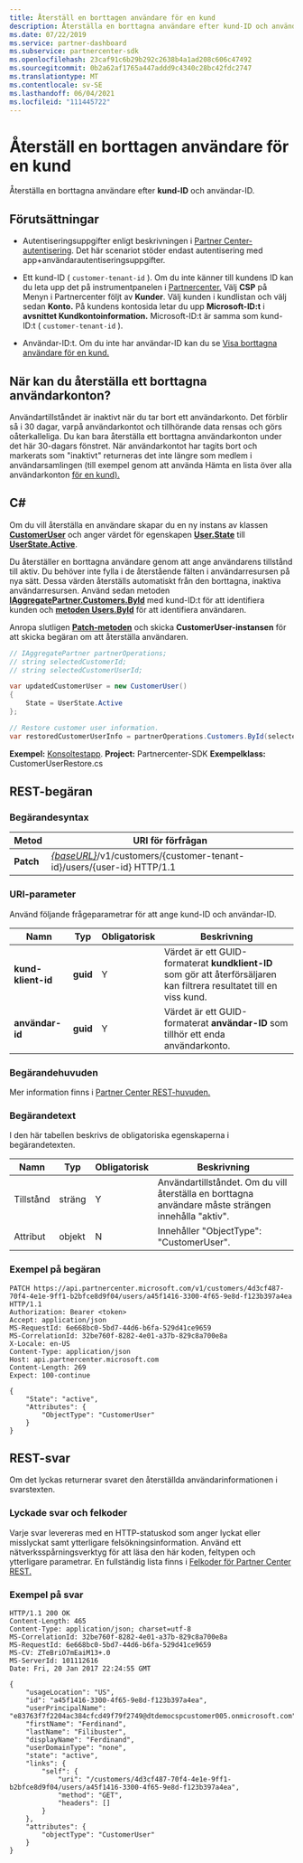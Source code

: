 ```yaml
---
title: Återställ en borttagen användare för en kund
description: Återställa en borttagna användare efter kund-ID och användar-ID.
ms.date: 07/22/2019
ms.service: partner-dashboard
ms.subservice: partnercenter-sdk
ms.openlocfilehash: 23caf91c6b29b292c2638b4a1ad208c606c47492
ms.sourcegitcommit: 0b2a62af1765a447addd9c4340c28bc42fdc2747
ms.translationtype: MT
ms.contentlocale: sv-SE
ms.lasthandoff: 06/04/2021
ms.locfileid: "111445722"
---
```

# <a name="restore-a-deleted-user-for-a-customer"></a>Återställ en borttagen användare för en kund

Återställa en borttagna användare efter **kund-ID** och användar-ID.

## <a name="prerequisites"></a>Förutsättningar

- Autentiseringsuppgifter enligt beskrivningen i [Partner Center-autentisering](partner-center-authentication.md). Det här scenariot stöder endast autentisering med app+användarautentiseringsuppgifter.

- Ett kund-ID ( `customer-tenant-id` ). Om du inte känner till kundens ID kan du leta upp det på instrumentpanelen i [Partnercenter.](https://partner.microsoft.com/dashboard) Välj **CSP** på Menyn i Partnercenter följt av **Kunder**. Välj kunden i kundlistan och välj sedan **Konto.** På kundens kontosida letar du upp **Microsoft-ID:t** i **avsnittet Kundkontoinformation.** Microsoft-ID:t är samma som kund-ID:t ( `customer-tenant-id` ).

- Användar-ID:t. Om du inte har användar-ID kan du se [Visa borttagna användare för en kund.](view-a-deleted-user.md)

## <a name="when-can-you-restore-a-deleted-user-account"></a>När kan du återställa ett borttagna användarkonton?

Användartillståndet är inaktivt när du tar bort ett användarkonto. Det förblir så i 30 dagar, varpå användarkontot och tillhörande data rensas och görs oåterkalleliga. Du kan bara återställa ett borttagna användarkonton under det här 30-dagars fönstret. När användarkontot har tagits bort och markerats som "inaktivt" returneras det inte längre som medlem i användarsamlingen (till exempel genom att använda Hämta en lista över alla användarkonton [för en kund).](get-a-list-of-all-user-accounts-for-a-customer.md)

## <a name="c"></a>C\#

Om du vill återställa en användare skapar du en ny instans av klassen [**CustomerUser**](/dotnet/api/microsoft.store.partnercenter.models.users.customeruser) och anger värdet för egenskapen [**User.State**](/dotnet/api/microsoft.store.partnercenter.models.users.user.state) till [**UserState.Active**](/dotnet/api/microsoft.store.partnercenter.models.users.userstate).

Du återställer en borttagna användare genom att ange användarens tillstånd till aktiv. Du behöver inte fylla i de återstående fälten i användarresursen på nya sätt. Dessa värden återställs automatiskt från den borttagna, inaktiva användarresursen. Använd sedan metoden [**IAggregatePartner.Customers.ById**](/dotnet/api/microsoft.store.partnercenter.customers.icustomercollection.byid) med kund-ID:t för att identifiera kunden och [**metoden Users.ById**](/dotnet/api/microsoft.store.partnercenter.customerusers.icustomerusercollection.byid) för att identifiera användaren.

Anropa slutligen [**Patch-metoden**](/dotnet/api/microsoft.store.partnercenter.customerusers.icustomeruser.patch) och skicka **CustomerUser-instansen** för att skicka begäran om att återställa användaren.

``` csharp
// IAggregatePartner partnerOperations;
// string selectedCustomerId;
// string selectedCustomerUserId;

var updatedCustomerUser = new CustomerUser()
{
    State = UserState.Active
};

// Restore customer user information.
var restoredCustomerUserInfo = partnerOperations.Customers.ById(selectedCustomerId).Users.ById(selectedCustomerUserId).Patch(updatedCustomerUser);
```

**Exempel:** [Konsoltestapp](console-test-app.md). **Project:** Partnercenter-SDK **Exempelklass:** CustomerUserRestore.cs

## <a name="rest-request"></a>REST-begäran

### <a name="request-syntax"></a>Begärandesyntax

| Metod    | URI för förfrågan                                                                                            |
|-----------|--------------------------------------------------------------------------------------------------------|
| **Patch** | [*{baseURL}*](partner-center-rest-urls.md)/v1/customers/{customer-tenant-id}/users/{user-id} HTTP/1.1 |

### <a name="uri-parameter"></a>URI-parameter

Använd följande frågeparametrar för att ange kund-ID och användar-ID.

| Namn                   | Typ     | Obligatorisk | Beskrivning                                                                                                              |
|------------------------|----------|----------|--------------------------------------------------------------------------------------------------------------------------|
| **kund-klient-id** | **guid** | Y        | Värdet är ett GUID-formaterat **kundklient-ID** som gör att återförsäljaren kan filtrera resultatet till en viss kund. |
| **användar-id**            | **guid** | Y        | Värdet är ett GUID-formaterat **användar-ID** som tillhör ett enda användarkonto.                                         |

### <a name="request-headers"></a>Begärandehuvuden

Mer information finns i [Partner Center REST-huvuden.](headers.md)

### <a name="request-body"></a>Begärandetext

I den här tabellen beskrivs de obligatoriska egenskaperna i begärandetexten.

| Namn       | Typ   | Obligatorisk | Beskrivning                                                            |
|------------|--------|----------|------------------------------------------------------------------------|
| Tillstånd      | sträng | Y        | Användartillståndet. Om du vill återställa en borttagna användare måste strängen innehålla "aktiv". |
| Attribut | objekt | N        | Innehåller "ObjectType": "CustomerUser".                                 |

### <a name="request-example"></a>Exempel på begäran

```http
PATCH https://api.partnercenter.microsoft.com/v1/customers/4d3cf487-70f4-4e1e-9ff1-b2bfce8d9f04/users/a45f1416-3300-4f65-9e8d-f123b397a4ea HTTP/1.1
Authorization: Bearer <token>
Accept: application/json
MS-RequestId: 6e668bc0-5bd7-44d6-b6fa-529d41ce9659
MS-CorrelationId: 32be760f-8282-4e01-a37b-829c8a700e8a
X-Locale: en-US
Content-Type: application/json
Host: api.partnercenter.microsoft.com
Content-Length: 269
Expect: 100-continue

{
    "State": "active",
    "Attributes": {
        "ObjectType": "CustomerUser"
    }
}
```

## <a name="rest-response"></a>REST-svar

Om det lyckas returnerar svaret den återställda användarinformationen i svarstexten.

### <a name="response-success-and-error-codes"></a>Lyckade svar och felkoder

Varje svar levereras med en HTTP-statuskod som anger lyckat eller misslyckat samt ytterligare felsökningsinformation. Använd ett nätverksspårningsverktyg för att läsa den här koden, feltypen och ytterligare parametrar. En fullständig lista finns i [Felkoder för Partner Center REST.](error-codes.md)

### <a name="response-example"></a>Exempel på svar

```http
HTTP/1.1 200 OK
Content-Length: 465
Content-Type: application/json; charset=utf-8
MS-CorrelationId: 32be760f-8282-4e01-a37b-829c8a700e8a
MS-RequestId: 6e668bc0-5bd7-44d6-b6fa-529d41ce9659
MS-CV: ZTeBriO7mEaiM13+.0
MS-ServerId: 101112616
Date: Fri, 20 Jan 2017 22:24:55 GMT

{
    "usageLocation": "US",
    "id": "a45f1416-3300-4f65-9e8d-f123b397a4ea",
    "userPrincipalName": "e83763f7f2204ac384cfcd49f79f2749@dtdemocspcustomer005.onmicrosoft.com",
    "firstName": "Ferdinand",
    "lastName": "Filibuster",
    "displayName": "Ferdinand",
    "userDomainType": "none",
    "state": "active",
    "links": {
        "self": {
            "uri": "/customers/4d3cf487-70f4-4e1e-9ff1-b2bfce8d9f04/users/a45f1416-3300-4f65-9e8d-f123b397a4ea",
            "method": "GET",
            "headers": []
        }
    },
    "attributes": {
        "objectType": "CustomerUser"
    }
}
```
